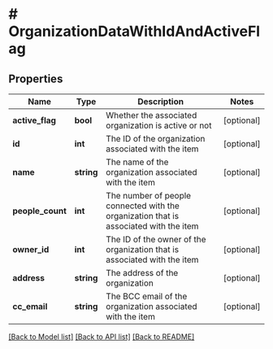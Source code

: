 # # OrganizationDataWithIdAndActiveFlag

## Properties

Name | Type | Description | Notes
------------ | ------------- | ------------- | -------------
**active_flag** | **bool** | Whether the associated organization is active or not | [optional]
**id** | **int** | The ID of the organization associated with the item | [optional]
**name** | **string** | The name of the organization associated with the item | [optional]
**people_count** | **int** | The number of people connected with the organization that is associated with the item | [optional]
**owner_id** | **int** | The ID of the owner of the organization that is associated with the item | [optional]
**address** | **string** | The address of the organization | [optional]
**cc_email** | **string** | The BCC email of the organization associated with the item | [optional]

[[Back to Model list]](../../README.md#models) [[Back to API list]](../../README.md#endpoints) [[Back to README]](../../README.md)
